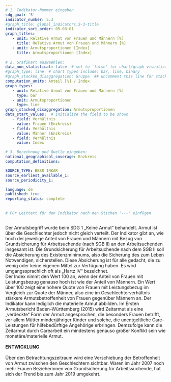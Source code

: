 ```yaml
---
# 1. Indikator-Nummer eingeben 
sdg_goal: '5'
indicator_number: 5.3
#graph_title: global_indicators.5-3-title
indicator_sort_order: 05-03-01
graph_titles:
   - unit: Relative Armut von Frauen und Männern [%]
     title: Relative Armut von Frauen und Männern [%]
   - unit: Armutsproportionen [Index]
     title: Armutsproportionen [Index]
 
# 2. Grafikart auswaehlen: 
data_non_statistical: false  # set to 'false' for chart/graph visualization 
#graph_type: line  # chart types include: bar, line, binary 
#graph_stacked_disaggregation: Gruppe  ## uncomment this line for stacked bars. eplace 'Geschlecht' with the field of aggregation. 
computation_units: Anteil [%] / Index
graph_types:
   - unit: Relative Armut von Frauen und Männern [%]
     type: bar
   - unit: Armutsproportionen
     type: line
graph_stacked_disaggregation: Armutsproportionen
data_start_values:  # initialize the field to be shown  
   - field: Verhältnis 
     value: Frauen (Enzkreis)
   - field: Verhältnis 
     value: Männer (Enzkreis)
   - field: Verhältnis 
     value: Index

# 3. Berechnung und Quelle eingeben: 
national_geographical_coverage: Enzkreis
computation_definitions: 

SOURCE_TYPE: BBSR INKAR 
source_earliest_available_1: 
source_periodicity_1: 

language: de   
published: true 
reporting_status: complete
 
 
# Für Leittext für den Indikator nach den Stichen '---' einfügen. 
---
```


Der Armutsbegriff wurde beim SDG 1 „Keine Armut“ behandelt. Armut ist über die Geschlechter jedoch nicht gleich verteilt. Der Indikator gibt an, wie hoch der jeweilige Anteil von Frauen und Männern mit Bezug von Grundsicherung für Arbeitsuchende (nach SGB II) an den Arbeitsuchenden insgesamt ist. Die Grundsicherung für Arbeitsuchende nach dem SGB II soll die Absicherung des Existenzminimums, also die Sicherung des zum Leben Notwendigen, sicherstellen. Diese Absicherung ist für alle gedacht, die zu wenig oder keine eigenen Mittel zur Verfügung haben. Es wird umgangssprachlich oft als „Hartz IV“ bezeichnet. <br>
Der Index nimmt den Wert 100 an, wenn der Anteil von Frauen mit Leistungsbezug genauso hoch ist wie der Anteil von Männern. Ein Wert über 100 zeigt eine höhere Quote von Frauen mit Leistungsbezug im Vergleich zur Quote der Männer, also eine im Geschlechterverhältnis stärkere Armutsbetroffenheit von Frauen gegenüber Männern an. Der Indikator kann lediglich die materielle Armut abbilden. Im Ersten Armutsbericht Baden-Württemberg (2015) wird Zeitarmut als eine „verdeckte“ Form der Armut angesprochen, die besonders Frauen betrifft, vor allem Mütter minderjähriger Kinder und solche, die unentgeltliche Care-Leistungen für hilfebedürftige Angehörige erbringen. Demzufolge kann die Zeitarmut durch Carearbeit ein mindestens genauso großer Konflikt sein wie monetäre/materielle Armut. <br>
<br>
**ENTWICKLUNG** <br>
<br>
Über den Betrachtungszeitraum wird eine Verschiebung der Betroffenheit von Armut zwischen den Geschlechtern sichtbar. Waren im Jahr 2007 noch mehr Frauen Bezieherinnen von Grundsicherung für Arbeitssuchende, hat sich der Trend bis zum Jahr 2019 umgekehrt.
